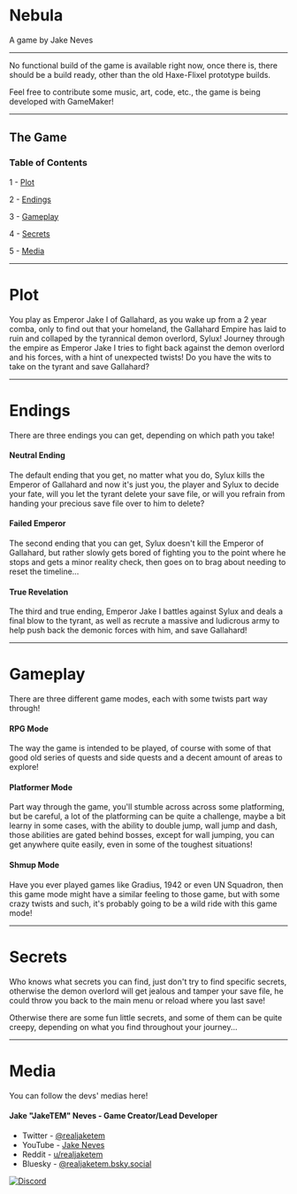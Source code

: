 # Nebula

A game by Jake Neves

---

No functional build of the game is available right now, once there is, there should
be a build ready, other than the old Haxe-Flixel prototype builds.

Feel free to contribute some music, art, code, etc., the game is being developed
with GameMaker!

---

## The Game
### Table of Contents

1 - [Plot](#plot)

2 - [Endings](#endings)

3 - [Gameplay](#gameplay)

4 - [Secrets](#secrets)

5 - [Media](#media)

---

# Plot

You play as Emperor Jake I of Gallahard, as you wake up from a 2 year comba, only to find out that your homeland, the Gallahard Empire has laid to ruin and collaped by the tyrannical demon overlord, Sylux! Journey through the empire as Emperor Jake I tries to fight back against the demon overlord and his forces, with a hint of unexpected twists! Do you have the wits to take on the tyrant and save Gallahard?

---

# Endings

There are three endings you can get, depending on which path you take!

#### Neutral Ending

The default ending that you get, no matter what you do, Sylux kills the Emperor of Gallahard and now it's just you, the player and Sylux to decide your fate, will you let the tyrant delete your save file, or will you refrain from handing your precious save file over to him to delete?

#### Failed Emperor

The second ending that you can get, Sylux doesn't kill the Emperor of Gallahard, but rather slowly gets bored of fighting you to the point where he stops and gets a minor reality check, then goes on to brag about needing to reset the timeline...

#### True Revelation

The third and true ending, Emperor Jake I battles against Sylux and deals a final blow to the tyrant, as well as recrute a massive and ludicrous army to help push back the demonic forces with him, and save Gallahard!

---

# Gameplay

There are three different game modes, each with some twists part way through!

#### RPG Mode

The way the game is intended to be played, of course with some of that good old series of quests and side quests and a decent amount of areas to explore!

#### Platformer Mode

Part way through the game, you'll stumble across across some platforming, but be careful, a lot of the platforming can be quite a challenge, maybe a bit learny in some cases, with the ability to double jump, wall jump and dash, those abilities are gated behind bosses, except for wall jumping, you can get anywhere quite easily, even in some of the toughest situations!

#### Shmup Mode

Have you ever played games like Gradius, 1942 or even UN Squadron, then this game mode might have a similar feeling to those game, but with some crazy twists and such, it's probably going to be a wild ride with this game mode!

---

# Secrets

Who knows what secrets you can find, just don't try to find specific secrets, otherwise the demon overlord will get jealous and tamper your save file, he could throw you back to the main menu or reload where you last save!

Otherwise there are some fun little secrets, and some of them can be quite creepy, depending on what you find throughout your journey...

---

# Media

You can follow the devs' medias here!

#### Jake "JakeTEM" Neves - Game Creator/Lead Developer

* Twitter - [@realjaketem](https://twitter.com/realjaketem)
* YouTube - [Jake Neves](https://youtube.com/@realjaketem)
* Reddit - [u/realjaketem](https://reddit.com/user/realjaketem)
* Bluesky - [@realjaketem.bsky.social](https://bsky.app/profile/realjaketem.bsky.social)

[![Discord](https://img.shields.io/discord/339097562814611456?label=Jake's%20Lounge%20Discord%20Server)](https://discord.gg/HUJ8KUSAjC)
